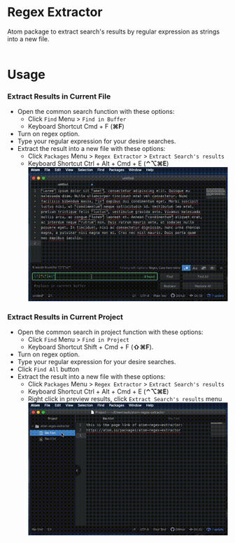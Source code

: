 # Regex Extractor

Atom package to extract search's results by regular expression as strings into a new file.
<br />
<br />
# Usage
### Extract Results in Current File

- Open the common search function with these options:
  - Click `Find` Menu > `Find in Buffer`
  - Keyboard Shortcut Cmd + F (**⌘F**)
- Turn on regex option.<br />
- Type your regular expression for your desire searches.
- Extract the result into a new file with these options:
  - Click `Packages` Menu > `Regex Extractor` > `Extract Search's results`
  - Keyboard Shortcut Ctrl + Alt + Cmd + E (**⌃⌥⌘E**)
![Turning on regex option animation](docs/extract-regex-search-results-in-file.gif)

### Extract Results in Current Project

- Open the common search in project function with these options:
  - Click `Find` Menu > `Find in Project`
  - Keyboard Shortcut Shift + Cmd + F (**⇧⌘F**).
- Turn on regex option.<br />
- Type your regular expression for your desire searches.
- Click `Find All` button
- Extract the result into a new file with these options:
  - Click `Packages` Menu > `Regex Extractor` > `Extract Search's results`
  - Keyboard Shortcut Ctrl + Alt + Cmd + E (**⌃⌥⌘E**)
  - Right click in preview results, click `Extract Search's results` menu
![Turning on regex option animation](docs/extract-regex-search-results-in-project.gif)
